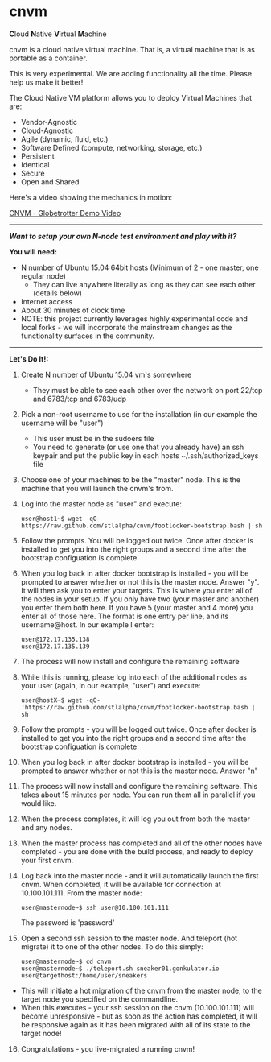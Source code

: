# cnvm

<b>C</b>loud <b>N</b>ative <b>V</b>irtual <b>M</b>achine

cnvm is a cloud native virtual machine.  That is, a virtual machine that is as portable as a container.

This is very experimental.  We are adding functionality all the time.  Please help us make it better!

The Cloud Native VM platform allows you to deploy Virtual Machines that are:
 
- Vendor-Agnostic
- Cloud-Agnostic
- Agile (dynamic, fluid, etc.)
- Software Defined (compute, networking, storage, etc.)
- Persistent
- Identical
- Secure
- Open and Shared

Here's a video showing the mechanics in motion:

[CNVM - Globetrotter Demo Video ](https://youtu.be/XWYcFxNaNnk "Globetrot v1.7 Demo")

-----


***Want to setup your own N-node test environment and play with it?***

**You will need:**

- N number of Ubuntu 15.04 64bit hosts (Minimum of 2 - one master, one regular node)
  - They can live anywhere literally as long as they can see each other (details below)
- Internet access
- About 30 minutes of clock time  
- NOTE: this project currently leverages highly experimental code and local forks - we will incorporate the mainstream changes as the functionality surfaces in the community.

-----
**Let's Do It!:**  


1.  Create N number of Ubuntu 15.04 vm's somewhere
    - They must be able to see each other over the network on port 22/tcp and 6783/tcp and 6783/udp  
2.  Pick a non-root username to use for the installation (in our example the username will be "user")
    - This user must be in the sudoers file
    - You need to generate (or use one that you already have) an ssh keypair and put the public key in each hosts ~/.ssh/authorized\_keys file

3. Choose one of your machines to be the "master" node.  This is the machine that you will launch the cnvm's from.

4. Log into the master node as "user" and execute:
    ```shell
    user@host1~$ wget -qO- https://raw.github.com/stlalpha/cnvm/footlocker-bootstrap.bash | sh
    ```

5. Follow the prompts.  You will be logged out twice.  Once after docker is installed to get you into the right groups and a second time after the bootstrap configuation is complete

6. When you log back in after docker bootstrap is installed - you will be prompted to answer whether or not this is the master node.  Answer "y".  It will then ask you to enter your targets.  This is where you enter all of the nodes in your setup.  If you only have two (your master and another) you enter them both here.  If you have 5 (your master and 4 more) you enter all of those here.  The format is one entry per line, and its username@host.  In our example I enter:
    ```shell
    user@172.17.135.138
    user@172.17.135.139
    ```

7. The process will now install and configure the remaining software

8. While this is running, please log into each of the additional nodes as your user (again, in our example, "user") and execute:
    ```shell
    user@hostX~$ wget -qO- 'https://raw.github.com/stlalpha/cnvm/footlocker-bootstrap.bash | sh
    ```

9. Follow the prompts - you will be logged out twice.  Once after docker is installed to get you into the right groups and a second time after the bootstrap configuation is complete

10. When you log back in after docker bootstrap is installed - you will be prompted to answer whether or not this is the master node.  Answer "n"

11. The process will now install and configure the remaining software.  This takes about 15 minutes per node.  You can run them all in parallel if you would like.

12. When the process completes, it will log you out from both the master and any nodes.

13. When the master process has completed and all of the other nodes have completed - you are done with the build process, and ready to deploy your first cnvm.

14. Log back into the master node - and it will automatically launch the first cnvm.  When completed, it will be available for connection at 10.100.101.111.  From the master node:
    ```shell
    user@masternode~$ ssh user@10.100.101.111
    ```
    The password is 'password'
    

15. Open a second ssh session to the master node.  And teleport (hot migrate) it to one of the other nodes.  To do this simply:

    ```shell
    user@masternode~$ cd cnvm
    user@masternode~$ ./teleport.sh sneaker01.gonkulator.io user@targethost:/home/user/sneakers
    ```
  - This will initiate a hot migration of the cnvm from the master node, to the target node you specified on the commandline.
  - When this executes - your ssh session on the cnvm (10.100.101.111) will become unresponsive - but as soon as the action has completed, it will be responsive again as it has been migrated with all of its state to the target node!
 
16. Congratulations - you live-migrated a running cnvm!
